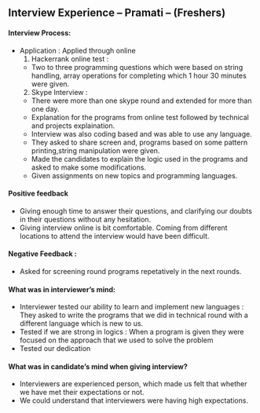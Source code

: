 ## Interview Experience – Pramati – (Freshers)

#### Interview Process:

- Application : Applied through online
  1. Hackerrank online test :
  - Two to three programming questions which were based on string handling, array operations for completing which 1 hour 30 minutes were given.
  2. Skype Interview : 
  - There were more than one skype round and extended for more than one day. 
  - Explanation for the programs from online test followed by technical and projects explaination.
  - Interview was also coding based and was able to use any language. 
  - They asked to share screen and, programs based on some pattern printing,string manipulation were given. 
  - Made the candidates to explain the logic used in the programs and asked to make some modifications.
  - Given assignments on new topics and programming languages.

#### Positive feedback 

- Giving enough time to answer their questions, and clarifying our doubts in their questions without any hesitation. 
- Giving interview online is bit comfortable. Coming from different locations to attend the interview would have been difficult.

#### Negative Feedback :

- Asked for screening round programs repetatively in the next rounds.

#### What was in interviewer’s mind:

- Interviewer tested our ability to learn and implement new languages : They asked to write the programs that we did in technical round with a different language which is new to us.
- Tested if we are strong in logics : When a program is given they were focused on the approach that we used to solve the problem
- Tested our dedication

#### What was in candidate’s mind when giving interview?

- Interviewers are experienced person, which made us felt that whether we have met their expectations or not. 
- We could understand that interviewers were having high expectations.
